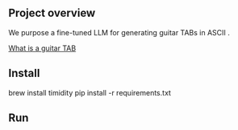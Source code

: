 ## Project overview

We purpose a fine-tuned LLM for generating guitar TABs in ASCII .

[What is a guitar TAB](https://youtu.be/pQC3JsbgaTw?si=euwlcUedFJwMBTJq)

## Install

brew install timidity
pip install -r requirements.txt

## Run

